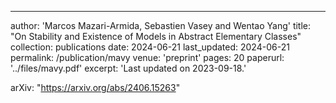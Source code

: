 ---
author: 'Marcos Mazari-Armida, Sebastien Vasey and Wentao Yang'
title: "On Stability and Existence of Models in Abstract Elementary Classes"
collection: publications
date: 2024-06-21
last_updated: 2024-06-21
permalink: /publication/mavy
venue: 'preprint'
pages: 20
paperurl: '../files/mavy.pdf'
excerpt: 'Last updated on 2023-09-18.'

arXiv: "https://arxiv.org/abs/2406.15263"